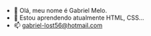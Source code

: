 - 👋 Olá, meu nome é Gabriel Melo.
- 🌱 Estou aprendendo atualmente HTML, CSS...
- 📫 gabriel-lost56@hotmail.com 

